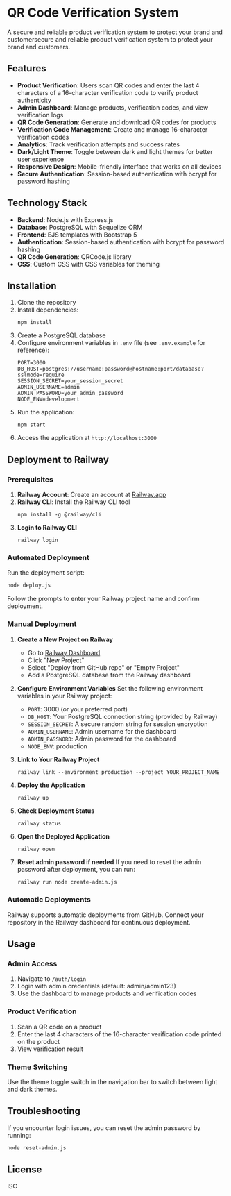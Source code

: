 # QR Code Verification System

A secure and reliable product verification system to protect your brand and customersecure and reliable product verification system to protect your brand and customers.

## Features

- **Product Verification**: Users scan QR codes and enter the last 4 characters of a 16-character verification code to verify product authenticity
- **Admin Dashboard**: Manage products, verification codes, and view verification logs
- **QR Code Generation**: Generate and download QR codes for products
- **Verification Code Management**: Create and manage 16-character verification codes
- **Analytics**: Track verification attempts and success rates
- **Dark/Light Theme**: Toggle between dark and light themes for better user experience
- **Responsive Design**: Mobile-friendly interface that works on all devices
- **Secure Authentication**: Session-based authentication with bcrypt for password hashing

## Technology Stack

- **Backend**: Node.js with Express.js
- **Database**: PostgreSQL with Sequelize ORM
- **Frontend**: EJS templates with Bootstrap 5
- **Authentication**: Session-based authentication with bcrypt for password hashing
- **QR Code Generation**: QRCode.js library
- **CSS**: Custom CSS with CSS variables for theming

## Installation

1. Clone the repository
2. Install dependencies:
   ```
   npm install
   ```
3. Create a PostgreSQL database
4. Configure environment variables in `.env` file (see `.env.example` for reference):
   ```
   PORT=3000
   DB_HOST=postgres://username:password@hostname:port/database?sslmode=require
   SESSION_SECRET=your_session_secret
   ADMIN_USERNAME=admin
   ADMIN_PASSWORD=your_admin_password
   NODE_ENV=development
   ```
5. Run the application:
   ```
   npm start
   ```
6. Access the application at `http://localhost:3000`

## Deployment to Railway

### Prerequisites

1. **Railway Account**: Create an account at [Railway.app](https://railway.app/)
2. **Railway CLI**: Install the Railway CLI tool
   ```
   npm install -g @railway/cli
   ```
3. **Login to Railway CLI**
   ```
   railway login
   ```

### Automated Deployment

Run the deployment script:

```bash
node deploy.js
```

Follow the prompts to enter your Railway project name and confirm deployment.

### Manual Deployment

1. **Create a New Project on Railway**
   - Go to [Railway Dashboard](https://railway.app/dashboard)
   - Click "New Project"
   - Select "Deploy from GitHub repo" or "Empty Project"
   - Add a PostgreSQL database from the Railway dashboard

2. **Configure Environment Variables**
   Set the following environment variables in your Railway project:
   - `PORT`: 3000 (or your preferred port)
   - `DB_HOST`: Your PostgreSQL connection string (provided by Railway)
   - `SESSION_SECRET`: A secure random string for session encryption
   - `ADMIN_USERNAME`: Admin username for the dashboard
   - `ADMIN_PASSWORD`: Admin password for the dashboard
   - `NODE_ENV`: production

3. **Link to Your Railway Project**
   ```
   railway link --environment production --project YOUR_PROJECT_NAME
   ```

4. **Deploy the Application**
   ```
   railway up
   ```

5. **Check Deployment Status**
   ```
   railway status
   ```

6. **Open the Deployed Application**
   ```
   railway open
   ```

7. **Reset admin password if needed**
   If you need to reset the admin password after deployment, you can run:
   ```bash
   railway run node create-admin.js
   ```

### Automatic Deployments

Railway supports automatic deployments from GitHub. Connect your repository in the Railway dashboard for continuous deployment.

## Usage

### Admin Access

1. Navigate to `/auth/login`
2. Login with admin credentials (default: admin/admin123)
3. Use the dashboard to manage products and verification codes

### Product Verification

1. Scan a QR code on a product
2. Enter the last 4 characters of the 16-character verification code printed on the product
3. View verification result

### Theme Switching

Use the theme toggle switch in the navigation bar to switch between light and dark themes.

## Troubleshooting

If you encounter login issues, you can reset the admin password by running:

```bash
node reset-admin.js
```

## License

ISC
